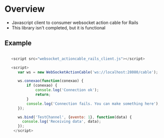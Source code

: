 # Overview

- Javascript client to consumer websocket action cable for Rails
- This library isn't completed, but it is functional


## Example


```javascript

   <script src="websocket_actioncable_rails_client.js"></script>

   <script>
      var ws = new WebSocketActionCable('ws://localhost:28080/cable');

      ws.conexao(function(conexao) {
          if (conexao) {
              console.log('Connection ok');
              return;
          }
          console.log('Connection fails. You can make something here');
      });

      ws.bind('TestChannel', {evento: 1}, function(data) {
        console.log('Receiving data', data);
      });
    </script>
```

